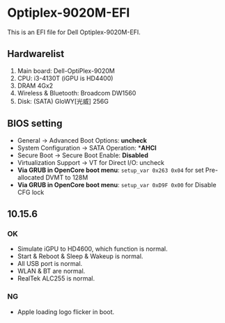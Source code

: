 # Optiplex-9020M-EFI

This is an EFI file for Dell Optiplex-9020M-EFI.

## Hardwarelist

1. Main board: Dell-OptiPlex-9020M
2. CPU: i3-4130T (iGPU is HD4400)
3. DRAM 4Gx2
4. Wireless & Bluetooth: Broadcom DW1560
5. Disk: (SATA) GloWY[光威] 256G

## BIOS setting

- General -> Advanced Boot Options: **uncheck**
- System Configuration -> SATA Operation: ***AHCI**
- Secure Boot -> Secure Boot Enable: **Disabled**
- Virtualization Support -> VT for Direct I/O: uncheck
- **Via GRUB in OpenCore boot menu**: `setup_var 0x263 0x04` for set Pre-allocated DVMT to 128M
- **Via GRUB in OpenCore boot menu**: `setup_var 0xD9F 0x00` for Disable CFG lock

## 10.15.6

### OK

- Simulate iGPU to HD4600, which function is normal.
- Start & Reboot & Sleep & Wakeup is normal.
- All USB port is normal.
- WLAN & BT are normal.
- RealTek ALC255 is normal.

### NG

- Apple loading logo flicker in boot.